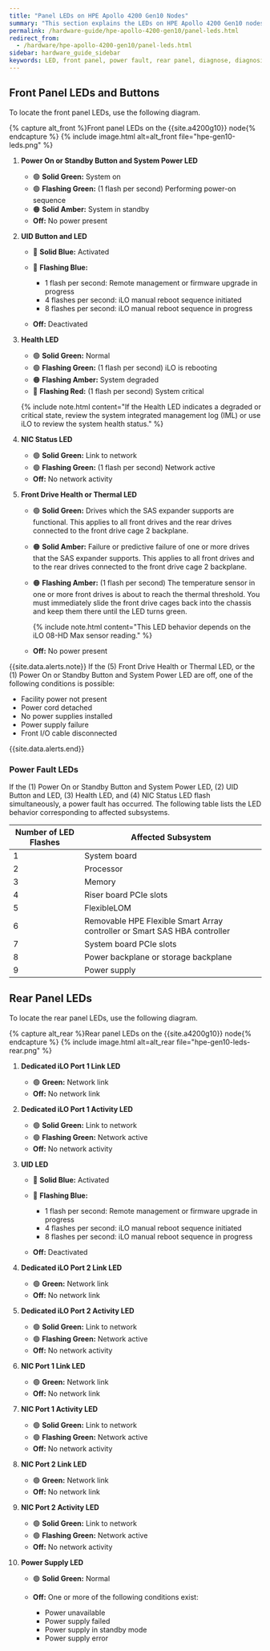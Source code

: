 ```yaml
---
title: "Panel LEDs on HPE Apollo 4200 Gen10 Nodes"
summary: "This section explains the LEDs on HPE Apollo 4200 Gen10 nodes, including front panel LEDs and buttons, power fault LEDs, and rear panel LEDs. You can use these LEDs to diagnose hardware health issues."
permalink: /hardware-guide/hpe-apollo-4200-gen10/panel-leds.html
redirect_from:
  - /hardware/hpe-apollo-4200-gen10/panel-leds.html
sidebar: hardware_guide_sidebar
keywords: LED, front panel, power fault, rear panel, diagnose, diagnosis, hardware health
---
```


## Front Panel LEDs and Buttons

To locate the front panel LEDs, use the following diagram.

{% capture alt_front %}Front panel LEDs on the {{site.a4200g10}} node{% endcapture %}
{% include image.html alt=alt_front file="hpe-gen10-leds.png" %}

1. **Power On or Standby Button and System Power LED**

   * 🟢 **Solid Green:**  System on
   * 🟢 **Flashing Green:** (1 flash per second) Performing power-on sequence
   * 🟠 **Solid Amber:** System in standby
   * **Off:** No power present

1. **UID Button and LED**

   * 🔵 **Solid Blue:** Activated
   * 🔵 **Flashing Blue:**

     * 1 flash per second: Remote management or firmware upgrade in progress
     * 4 flashes per second: iLO manual reboot sequence initiated
     * 8 flashes per second: iLO manual reboot sequence in progress

   * **Off:** Deactivated

1. **Health LED**

   * 🟢 **Solid Green:** Normal
   * 🟢 **Flashing Green:** (1 flash per second) iLO is rebooting
   * 🟠 **Flashing Amber:** System degraded
   * 🔴 **Flashing Red:** (1 flash per second) System critical

   {% include note.html content="If the Health LED indicates a degraded or critical state, review the system integrated management log (IML) or use iLO to review the system health status." %}

1. **NIC Status LED**

   * 🟢 **Solid Green:** Link to network
   * 🟢 **Flashing Green:** (1 flash per second) Network active
   * **Off:** No network activity

1. **Front Drive Health or Thermal LED**

   * 🟢 **Solid Green:** Drives which the SAS expander supports are functional. This applies to all front drives and the rear drives connected to the front drive cage 2 backplane.
   * 🟠 **Solid Amber:** Failure or predictive failure of one or more drives that the SAS expander supports. This applies to all front drives and to the rear drives connected to the front drive cage 2 backplane.
   * 🟠 **Flashing Amber:** (1 flash per second) The temperature sensor in one or more front drives is about to reach the thermal threshold. You must immediately slide the front drive cages back into the chassis and keep them there until the LED turns green.

     {% include note.html content="This LED behavior depends on the iLO 08-HD Max sensor reading." %}

   * **Off:** No power present

{{site.data.alerts.note}}
If the (5) Front Drive Health or Thermal LED, or the (1) Power On or Standby Button and System Power LED are off, one of the following conditions is possible:

<ul>
  <li>Facility power not present</li>
  <li>Power cord detached</li>
  <li>No power supplies installed</li>
  <li>Power supply failure</li>
  <li>Front I/O cable disconnected</li>
</ul>
{{site.data.alerts.end}}

### Power Fault LEDs

If the (1) Power On or Standby Button and System Power LED, (2) UID Button and LED, (3) Health LED, and (4) NIC Status LED flash simultaneously, a power fault has occurred. The following table lists the LED behavior corresponding to affected subsystems.

<table>
<thead>
  <tr>
    <th>Number of LED Flashes</th>
    <th>Affected Subsystem</th>
  </tr>
</thead>
<tbody>
  <tr>
    <td>1</td>
    <td>System board</td>
  </tr>
  <tr>
    <td>2</td>
    <td>Processor</td>
  </tr>
  <tr>
    <td>3</td>
    <td>Memory</td>
  </tr>
  <tr>
    <td>4</td>
    <td>Riser board PCIe slots</td>
  </tr>
  <tr>
    <td>5</td>
    <td>FlexibleLOM</td>
  </tr>
  <tr>
    <td>6</td>
    <td>Removable HPE Flexible Smart Array controller or Smart SAS HBA controller</td>
  </tr>
  <tr>
    <td>7</td>
    <td>System board PCIe slots</td>
  </tr>
  <tr>
    <td>8</td>
    <td>Power backplane or storage backplane</td>
  </tr>
  <tr>
    <td>9</td>
    <td>Power supply</td>
  </tr>  
</tbody>
</table>

## Rear Panel LEDs

To locate the rear panel LEDs, use the following diagram.

{% capture alt_rear %}Rear panel LEDs on the {{site.a4200g10}} node{% endcapture %}
{% include image.html alt=alt_rear file="hpe-gen10-leds-rear.png" %}

1. **Dedicated iLO Port 1 Link LED**

   * 🟢 **Green:** Network link
   * **Off:** No network link

1. **Dedicated iLO Port 1 Activity LED**

   * 🟢 **Solid Green:** Link to network
   * 🟢 **Flashing Green:** Network active
   * **Off:** No network activity

1. **UID LED**

   * 🔵 **Solid Blue:** Activated
   * 🔵 **Flashing Blue:**

     * 1 flash per second: Remote management or firmware upgrade in progress
     * 4 flashes per second: iLO manual reboot sequence initiated
     * 8 flashes per second: iLO manual reboot sequence in progress

   * **Off:** Deactivated

1. **Dedicated iLO Port 2 Link LED**

   * 🟢 **Green:** Network link
   * **Off:** No network link

1. **Dedicated iLO Port 2 Activity LED**

   * 🟢 **Solid Green:** Link to network
   * 🟢 **Flashing Green:** Network active
   * **Off:** No network activity

1. **NIC Port 1 Link LED**

   * 🟢 **Green:** Network link
   * **Off:** No network link

1. **NIC Port 1 Activity LED**

   * 🟢 **Solid Green:** Link to network
   * 🟢 **Flashing Green:** Network active
   * **Off:** No network activity

1. **NIC Port 2 Link LED**

   * 🟢 **Green:** Network link
   * **Off:** No network link

1. **NIC Port 2 Activity LED**

   * 🟢 **Solid Green:** Link to network
   * 🟢 **Flashing Green:** Network active
   * **Off:** No network activity

1. **Power Supply LED**

   * 🟢 **Solid Green:** Normal
   * **Off:** One or more of the following conditions exist:

     * Power unavailable
     * Power supply failed
     * Power supply in standby mode
     * Power supply error
